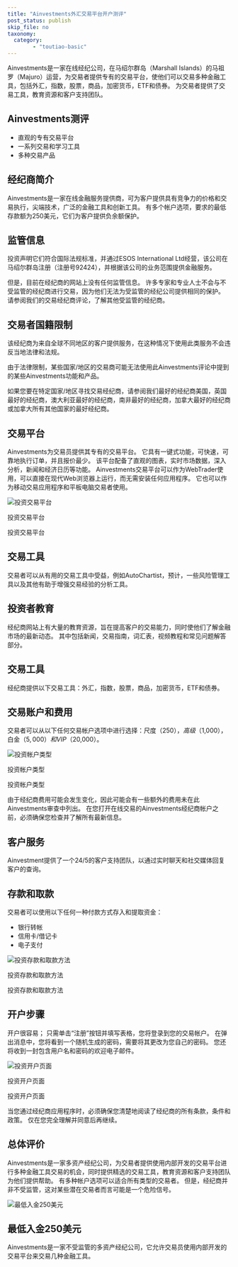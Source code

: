 ```yaml
---
title: "Ainvestments外汇交易平台开户测评"
post_status: publish
skip_file: no
taxonomy:
  category:
        - "toutiao-basic"
---
```


Ainvestments是一家在线经纪公司，在马绍尔群岛（Marshall Islands）的马祖罗（Majuro）运营，为交易者提供专有的交易平台，使他们可以交易多种金融工具，包括外汇，指数，股票，商品，加密货币，ETF和债券。 为交易者提供了交易工具，教育资源和客户支持团队。

## Ainvestments测评

- 直观的专有交易平台
- 一系列交易和学习工具
- 多种交易产品

## 经纪商简介

Ainvestments是一家在线金融服务提供商，可为客户提供具有竞争力的价格和交易执行，尖端技术，广泛的金融工具和创新工具。 有多个帐户选项，要求的最低存款额为250美元，它们为客户提供负余额保护。

## 监管信息

投资声明它们符合国际法规标准，并通过ESOS International Ltd经营，该公司在马绍尔群岛注册（注册号92424），并根据该公司的业务范围提供金融服务。

但是，目前在经纪商的网站上没有任何监管信息。 许多专家和专业人士不会与不受监管的经纪商进行交易，因为他们无法为受监管的经纪公司提供相同的保护。 请参阅我们的交易经纪商评论，了解其他受监管的经纪商。

## 交易者国籍限制

该经纪商为来自全球不同地区的客户提供服务，在这种情况下使用此类服务​​不会违反当地法律和法规。

由于法律限制，某些国家/地区的交易商可能无法使用此Ainvestments评论中提到的某些Ainvestments功能和产品。

如果您要在特定国家/地区寻找交易经纪商，请参阅我们最好的经纪商美国，英国最好的经纪商，澳大利亚最好的经纪商，南非最好的经纪商，加拿大最好的经纪商或加拿大所有其他国家的最好经纪商。

## 交易平台

Ainvestments为交易员提供其专有的交易平台。 它具有一键式功能，可快速，可靠地执行订单，并且报价最少。 该平台配备了直观的图表，实时市场数据，深入分析，新闻和经济日历等功能。 Ainvestments交易平台可以作为WebTrader使用，可以直接在现代Web浏览器上运行，而无需安装任何应用程序。 它也可以作为移动交易应用程序和平板电脑交易者使用。

![投资交易平台](https://cdn.fendou.la/funstoutiao/2020/11/Ainvestments-Review-Trading-Platform-.jpg "投资交易平台")

投资交易平台

投资交易平台

## 交易工具

交易者可以从有用的交易工具中受益，例如AutoChartist，预计，一些风险管理工具以及其他有助于增强交易经验的分析工具。

## 投资者教育

经纪商网站上有大量的教育资源，旨在提高客户的交易能力，同时使他们了解金融市场的最新动态。 其中包括新闻，交易指南，词汇表，视频教程和常见问题解答部分。

## 交易工具

经纪商提供以下交易工具：外汇，指数，股票，商品，加密货币，ETF和债券。

## 交易账户和费用

交易者可以从以下任何交易帐户选项中进行选择：尺度（$250），高级（$1,000），白金（$5,000）和VIP（$20,000）。

![投资帐户类型](https://cdn.fendou.la/funstoutiao/2020/11/Ainvestments-Review-Account-Types.jpg "投资帐户类型")

投资帐户类型

投资帐户类型

由于经纪商费用可能会发生变化，因此可能会有一些额外的费用未在此Ainvestments审查中列出。 在您打开在线交易的Ainvestments经纪商帐户之前，必须确保您检查并了解所有最新信息。

## 客户服务

Ainvestment提供了一个24/5的客户支持团队，以通过实时聊天和社交媒体回复客户的查询。

## 存款和取款

交易者可以使用以下任何一种付款方式存入和提取资金：

- 银行转帐
- 信用卡/借记卡
- 电子支付

![投资存款和取款方法](https://cdn.fendou.la/funstoutiao/2020/11/Ainvestments-Review-Deposit-and-Withdrawal-Methods.jpg "投资存款和取款方法")

投资存款和取款方法

投资存款和取款方法

## 开户步骤

开户很容易； 只需单击“注册”按钮并填写表格，您将登录到您的交易帐户。 在弹出消息中，您将看到一个随机生成的密码，需要将其更改为您自己的密码。 您还将收到一封包含用户名和密码的欢迎电子邮件。

![投资开户页面](https://cdn.fendou.la/funstoutiao/2020/11/Ainvestments-Review-Account-Opening-Page.jpg "投资开户页面")

投资开户页面

投资开户页面

当您通过经纪商应用程序时，必须确保您清楚地阅读了经纪商的所有条款，条件和政策。 仅在您完全理解并同意后再继续。

## 总体评价

Ainvestments是一家多资产经纪公司，为交易者提供使用内部开发的交易平台进行多种金融工具交易的机会，同时提供精选的交易工具，教育资源和客户支持团队为他们提供帮助。 有多种帐户选项可以适合所有类型的交易者。 但是，经纪商并非不受监管，这对某些潜在交易者而言可能是一个危险信号。

![最低入金250美元](https://cdn.fendou.la/funstoutiao/2020/11/Ainvestments-Logo.png)

## 最低入金250美元

Ainvestments是一家不受监管的多资产经纪公司，它允许交易员使用内部开发的交易平台来交易几种金融工具。
